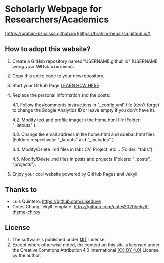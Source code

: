 # Scholarly Webpage for Researchers/Academics   

[https://brahim-benaissa.github.io/](https://brahim-benaissa.github.io/)


## How to adopt this website?

1. Create a GitHub repository named "USERNAME.github.io" (USERNAME being your GitHub username).

2. Copy this entire code to your new repository.

3. Start your GitHub Page [LEARN HOW HERE](https://www.youtube.com/watch?v=ukPI1zlxKqg&ab_channel=AquentGymnasium).

4. Replace the personal information and the posts:

   4.1. Follow the #comments instructions in "_config.yml" file (don't forget to change the Google Analytics ID or leave empty if you don't have it).

   4.2. Modify text and profile image in the home.html file (Folder: "_latouts" ).

   4.3. Change the email address in the  home.html and sidebar.html files (Folders respectively: "_latouts" and "_includes" ).

   4.4. Modify/Delete .md files in tabs CV, Project, etc... (Folder: "tabs").

   4.5. Modify/Delete .md files in posts and projects (Folders: "_posts", "projects").

5. Enjoy your cool website powered by GitHub Pages and Jekyll.


## Thanks to
- Luis Quintero: <https://github.com/luiseduve>
- Cotes Chung Jekyll template: <https://github.com/cotes2020/jekyll-theme-chirpy>


## License
1. The software is published under [MIT](https://github.com/cotes2020/jekyll-theme-chirpy/blob/master/LICENSE) License.
2. Except where otherwise noted, the content on this site is licensed under the Creative Commons Attribution 4.0 International [(CC BY 4.0)](https://creativecommons.org/licenses/by/4.0/) License by the author.
